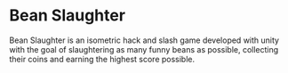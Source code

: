 # Bean Slaughter

Bean Slaughter is an isometric hack and slash game developed with unity with the goal of slaughtering as many funny beans as possible, collecting their coins and earning the highest score possible.

